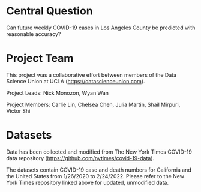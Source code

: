 # Central Question

Can future weekly COVID-19 cases in Los Angeles County be predicted with reasonable accuracy?

# Project Team
This project was a collaborative effort between members of the Data Science Union at UCLA (https://datascienceunion.com).

Project Leads: Nick Monozon, Wyan Wan

Project Members: Carlie Lin, Chelsea Chen, Julia Martin, Shail Mirpuri, Victor Shi

# Datasets
Data has been collected and modified from The New York Times COVID-19 data repository (https://github.com/nytimes/covid-19-data).

The datasets contain COVID-19 case and death numbers for California and the United States from 1/26/2020 to 2/24/2022. Please refer to the New York Times repository linked above for updated, unmodified data.
